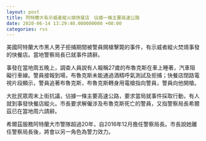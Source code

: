 ```yaml
---
layout: post
title: 阿特蘭大有示威者縱火燒快餐店　佔據一條主要高速公路
date: 2020-06-14 13:29:40.000000000 +08:00
categories: rss
---
```


美國阿特蘭大市黑人男子拒捕期間被警員開槍擊斃的事件，有示威者縱火焚燒事發的快餐店。當地警察局長已就事件請辭。

事發在當地周五晚上，調查人員說有人報稱27歲的布魯克斯在車上睡著，汽車阻礙行車線。警員接報到場，布魯克斯未能通過酒精呼氣測試及拒捕；快餐店閉路電視片段顯示，警員追著布魯克斯，布魯克斯轉身用電槍指向警員，警員向他開槍。

大批民眾周末上街抗議，佔據一條主要高速公路，要求當局就事件採取行動，有人就到事發快餐店縱火。市長要求解僱涉及布魯克斯死亡的警員，又指警察局長希爾茲已在當地周六請辭。

希爾茲服務阿特蘭大市警隊超過20年，自2016年12月擔任警察局長。市長說她離任警察局長後，將會以另一角色為警力效力。
